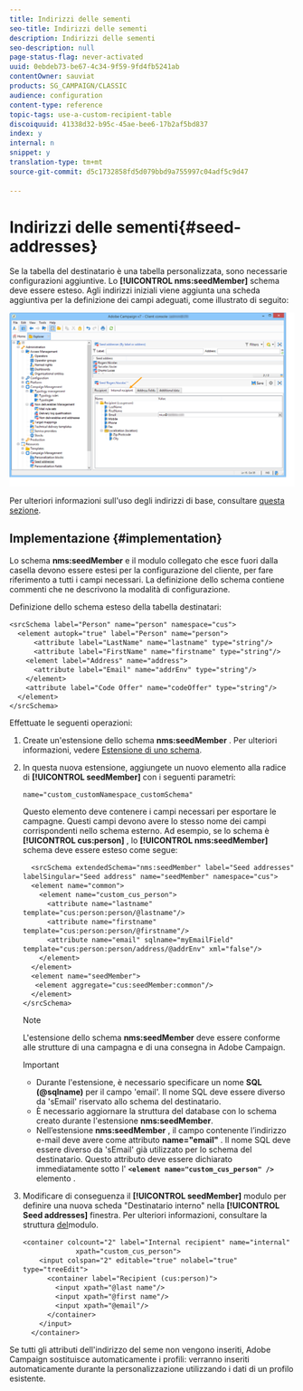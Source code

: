 ```yaml
---
title: Indirizzi delle sementi
seo-title: Indirizzi delle sementi
description: Indirizzi delle sementi
seo-description: null
page-status-flag: never-activated
uuid: 0ebdeb73-be67-4c34-9f59-9fd4fb5241ab
contentOwner: sauviat
products: SG_CAMPAIGN/CLASSIC
audience: configuration
content-type: reference
topic-tags: use-a-custom-recipient-table
discoiquuid: 41338d32-b95c-45ae-bee6-17b2af5bd837
index: y
internal: n
snippet: y
translation-type: tm+mt
source-git-commit: d5c1732858fd5d079bbd9a755997c04adf5c9d47

---
```



# Indirizzi delle sementi{#seed-addresses}

Se la tabella del destinatario è una tabella personalizzata, sono necessarie configurazioni aggiuntive. Lo **[!UICONTROL nms:seedMember]** schema deve essere esteso. Agli indirizzi iniziali viene aggiunta una scheda aggiuntiva per la definizione dei campi adeguati, come illustrato di seguito:

![](assets/s_ncs_user_seedlist_new_tab.png)

Per ulteriori informazioni sull&#39;uso degli indirizzi di base, consultare [questa sezione](../../delivery/using/about-seed-addresses.md).

## Implementazione {#implementation}

Lo schema **nms:seedMember** e il modulo collegato che esce fuori dalla casella devono essere estesi per la configurazione del cliente, per fare riferimento a tutti i campi necessari. La definizione dello schema contiene commenti che ne descrivono la modalità di configurazione.

Definizione dello schema esteso della tabella destinatari:

```
<srcSchema label="Person" name="person" namespace="cus">
  <element autopk="true" label="Person" name="person">
      <attribute label="LastName" name="lastname" type="string"/>
      <attribute label="FirstName" name="firstname" type="string"/>
    <element label="Address" name="address">
      <attribute label="Email" name="addrEnv" type="string"/>
    </element>
    <attribute label="Code Offer" name="codeOffer" type="string"/>
  </element>
</srcSchema>
```

Effettuate le seguenti operazioni:

1. Create un&#39;estensione dello schema **nms:seedMember** . Per ulteriori informazioni, vedere [Estensione di uno schema](../../configuration/using/extending-a-schema.md).
1. In questa nuova estensione, aggiungete un nuovo elemento alla radice di **[!UICONTROL seedMember]** con i seguenti parametri:

   ```
   name="custom_customNamespace_customSchema"
   ```

   Questo elemento deve contenere i campi necessari per esportare le campagne. Questi campi devono avere lo stesso nome dei campi corrispondenti nello schema esterno. Ad esempio, se lo schema è **[!UICONTROL cus:person]** , lo **[!UICONTROL nms:seedMember]** schema deve essere esteso come segue:

   ```
     <srcSchema extendedSchema="nms:seedMember" label="Seed addresses" labelSingular="Seed address" name="seedMember" namespace="cus">
     <element name="common">
       <element name="custom_cus_person">
         <attribute name="lastname" template="cus:person:person/@lastname"/>
         <attribute name="firstname" template="cus:person:person/@firstname"/>
         <attribute name="email" sqlname="myEmailField" template="cus:person:person/address/@addrEnv" xml="false"/>
       </element>
     </element>
     <element name="seedMember">
      <element aggregate="cus:seedMember:common"/>
     </element>
   </srcSchema>
   ```

   >[!NOTE]
   >
   >L&#39;estensione dello schema **nms:seedMember** deve essere conforme alle strutture di una campagna e di una consegna in Adobe Campaign.

   >[!IMPORTANT]
   >
   >
   >    
   >    
   >    * Durante l&#39;estensione, è necessario specificare un nome **SQL (@sqlname)** per il campo &#39;email&#39;. Il nome SQL deve essere diverso da &#39;sEmail&#39; riservato allo schema del destinatario.
   >    * È necessario aggiornare la struttura del database con lo schema creato durante l&#39;estensione **nms:seedMember**.
   >    * Nell’estensione **nms:seedMember** , il campo contenente l’indirizzo e-mail deve avere come attributo **name=&quot;email&quot;** . Il nome SQL deve essere diverso da &#39;sEmail&#39; già utilizzato per lo schema del destinatario. Questo attributo deve essere dichiarato immediatamente sotto l&#39; **`<element name="custom_cus_person" />`** elemento .


1. Modificare di conseguenza il **[!UICONTROL seedMember]** modulo per definire una nuova scheda &quot;Destinatario interno&quot; nella **[!UICONTROL Seed addresses]** finestra. Per ulteriori informazioni, consultare la struttura [del](../../configuration/using/form-structure.md)modulo.

   ```
   <container colcount="2" label="Internal recipient" name="internal"
                xpath="custom_cus_person">
       <input colspan="2" editable="true" nolabel="true" type="treeEdit">
         <container label="Recipient (cus:person)">
           <input xpath="@last name"/>
           <input xpath="@first name"/>
           <input xpath="@email"/>
         </container>
       </input>
     </container>
   ```

Se tutti gli attributi dell&#39;indirizzo del seme non vengono inseriti, Adobe Campaign sostituisce automaticamente i profili: verranno inseriti automaticamente durante la personalizzazione utilizzando i dati di un profilo esistente.
